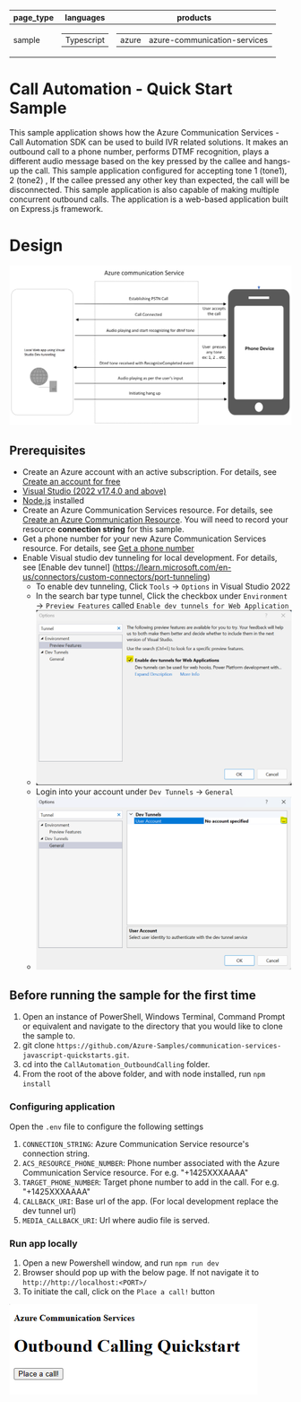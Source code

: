 |page_type|languages|products
|---|---|---|
|sample|<table><tr><td>Typescript</tr></td></table>|<table><tr><td>azure</td><td>azure-communication-services</td></tr></table>|

# Call Automation - Quick Start Sample

This sample application shows how the Azure Communication Services  - Call Automation SDK can be used to build IVR related solutions. 
It makes an outbound call to a phone number, performs DTMF recognition, plays a different audio message based on the key pressed by the callee and hangs-up the call. 
This sample application configured for accepting tone 1 (tone1), 2 (tone2) , If the callee pressed any other key than expected, the call will be disconnected.
This sample application is also capable of making multiple concurrent outbound calls. The application is a web-based application built on Express.js framework.

# Design

![design](./data/OutboundCallDesign.png)

## Prerequisites

- Create an Azure account with an active subscription. For details, see [Create an account for free](https://azure.microsoft.com/free/)
- [Visual Studio (2022 v17.4.0 and above)](https://visualstudio.microsoft.com/vs/)
- [Node.js](https://nodejs.org/en/download) installed
- Create an Azure Communication Services resource. For details, see [Create an Azure Communication Resource](https://docs.microsoft.com/azure/communication-services/quickstarts/create-communication-resource). You will need to record your resource **connection string** for this sample.
- Get a phone number for your new Azure Communication Services resource. For details, see [Get a phone number](https://learn.microsoft.com/en-us/azure/communication-services/quickstarts/telephony/get-phone-number?tabs=windows&pivots=programming-language-csharp)
- Enable Visual studio dev tunneling for local development. For details, see [Enable dev tunnel] (https://learn.microsoft.com/en-us/connectors/custom-connectors/port-tunneling)
	- To enable dev tunneling, Click `Tools` -> `Options` in Visual Studio 2022
	- In the search bar type tunnel, Click the checkbox under `Environment` -> `Preview Features` called `Enable dev tunnels for Web Application`
	- ![EnableDevTunnel](./data/EnableDevTunnel.png) 
	- Login into your account under `Dev Tunnels` -> `General`
	- ![LogInDevTunnel](./data/AddAccountForTunnel.png) 

## Before running the sample for the first time

1. Open an instance of PowerShell, Windows Terminal, Command Prompt or equivalent and navigate to the directory that you would like to clone the sample to.
2. git clone `https://github.com/Azure-Samples/communication-services-javascript-quickstarts.git`.
3. cd into the `CallAutomation_OutboundCalling` folder.
4. From the root of the above folder, and with node installed, run `npm install`

### Configuring application

Open the `.env` file to configure the following settings

1. `CONNECTION_STRING`: Azure Communication Service resource's connection string.
2. `ACS_RESOURCE_PHONE_NUMBER`: Phone number associated with the Azure Communication Service resource. For e.g. "+1425XXXAAAA"
3. `TARGET_PHONE_NUMBER`: Target phone number to add in the call. For e.g. "+1425XXXAAAA"
4. `CALLBACK_URI`: Base url of the app. (For local development replace the dev tunnel url)
5. `MEDIA_CALLBACK_URI`: Url where audio file is served.

### Run app locally

1. Open a new Powershell window, and run `npm run dev`
2. Browser should pop up with the below page. If not navigate it to `http://http://localhost:<PORT>/`
3. To initiate the call, click on the `Place a call!` button

![design](./data/Webpage.png)